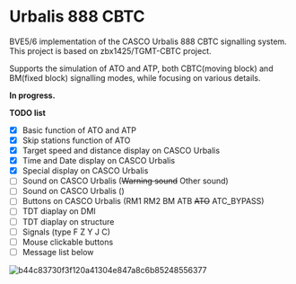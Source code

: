 # Urbalis 888 CBTC
BVE5/6 implementation of the CASCO Urbalis 888 CBTC signalling system.
This project is based on zbx1425/TGMT-CBTC project.

Supports the simulation of ATO and ATP, both CBTC(moving block) and BM(fixed block) signalling modes, while focusing on various details.  

**In progress.**

**TODO list**
- [x] Basic function of ATO and ATP
- [x] Skip stations function of ATO
- [x] Target speed and distance display on CASCO Urbalis
- [x] Time and Date display on CASCO Urbalis
- [x] Special display on CASCO Urbalis
- [ ] Sound on CASCO Urbalis (~~Warning sound~~ Other sound)
- [ ] Sound on CASCO Urbalis ()
- [ ] Buttons on CASCO Urbalis (RM1 RM2 BM ATB ~~ATO~~ ATC_BYPASS)
- [ ] TDT diaplay on DMI
- [ ] TDT diaplay on structure
- [ ] Signals (type F Z Y J C)
- [ ] Mouse clickable buttons
- [ ] Message list below

![b44c83730f3f120a41304e847a8c6b85248556377](https://user-images.githubusercontent.com/60384089/195612349-ef348327-4d0d-43d1-a746-b2177c41d73b.png)

